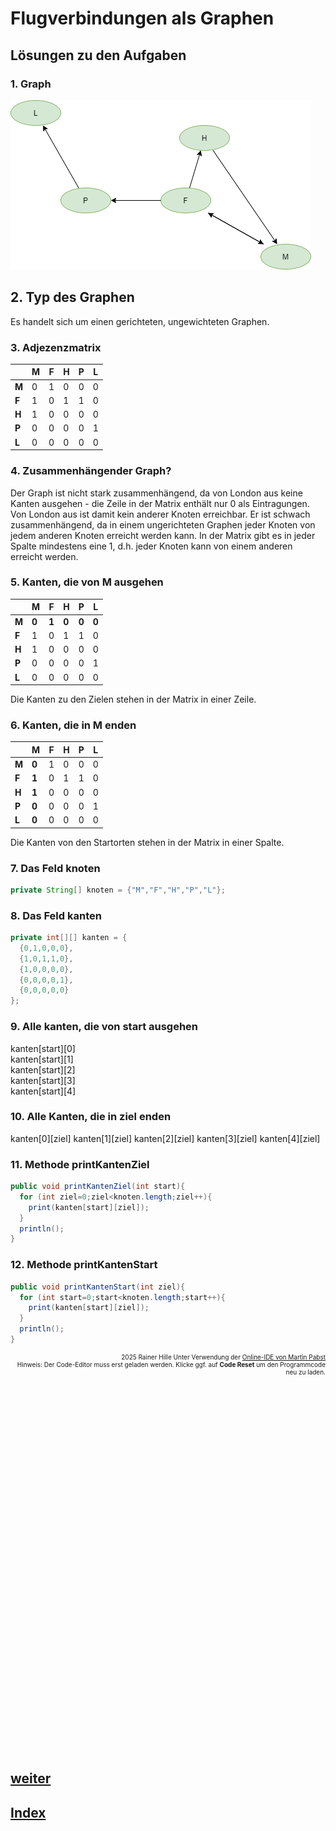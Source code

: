   <meta charset="utf-8" />
  <title>Informatik</title>
  <link rel="stylesheet" href="https://Hi2272.github.io/StyleMD.css">
 
# Flugverbindungen als Graphen
## Lösungen zu den Aufgaben
### 1. Graph  
![alt text](Graph.png)

## 2. Typ des Graphen
Es handelt sich um einen gerichteten, ungewichteten Graphen.

### 3. Adjezenzmatrix
   
||M|F|H|P|L|
|---|---|---|---|---|---|
|**M**|0|1|0|0|0|
|**F**|1|0|1|1|0|
|**H**|1|0|0|0|0|
|**P**|0|0|0|0|1|
|**L**|0|0|0|0|0|

### 4. Zusammenhängender Graph?
Der Graph ist nicht stark zusammenhängend, da von London aus keine Kanten ausgehen - die Zeile in der Matrix enthält nur 0 als Eintragungen. Von London aus ist damit kein anderer Knoten erreichbar.
Er ist schwach zusammenhängend, da in einem ungerichteten Graphen jeder Knoten von jedem anderen Knoten erreicht werden kann. In der Matrix gibt es in jeder Spalte mindestens eine 1, d.h. jeder Knoten kann von einem anderen erreicht werden.
### 5. Kanten, die von M ausgehen 
||M|F|H|P|L|
|---|---|---|---|---|---|
|**M**|**0**|**1**|**0**|**0**|**0**|
|**F**|1|0|1|1|0|
|**H**|1|0|0|0|0|
|**P**|0|0|0|0|1|
|**L**|0|0|0|0|0|

Die Kanten zu den Zielen stehen in der Matrix in einer Zeile.

### 6. Kanten, die in M enden
||M|F|H|P|L|
|---|---|---|---|---|---|
|**M**|**0**|1|0|0|0|
|**F**|**1**|0|1|1|0|
|**H**|**1**|0|0|0|0|
|**P**|**0**|0|0|0|1|
|**L**|**0**|0|0|0|0|

Die Kanten von den Startorten stehen in der Matrix in einer Spalte.

### 7. Das Feld knoten
```Java
private String[] knoten = {"M","F","H","P","L"};
```
### 8. Das Feld kanten
```Java
private int[][] kanten = {
  {0,1,0,0,0},
  {1,0,1,1,0},
  {1,0,0,0,0},
  {0,0,0,0,1},
  {0,0,0,0,0}
};
```
### 9. Alle kanten, die von start ausgehen
kanten[start][0]  
kanten[start][1]  
kanten[start][2]  
kanten[start][3]  
kanten[start][4]

### 10. Alle Kanten, die in ziel enden

kanten[0][ziel]
kanten[1][ziel]
kanten[2][ziel]
kanten[3][ziel]
kanten[4][ziel]

### 11. Methode printKantenZiel
```Java
public void printKantenZiel(int start){
  for (int ziel=0;ziel<knoten.length;ziel++){
    print(kanten[start][ziel]);
  }
  println();
}
```

### 12. Methode printKantenStart
```Java
public void printKantenStart(int ziel){
  for (int start=0;start<knoten.length;start++){
    print(kanten[start][ziel]);
  }
  println();
}
```
<div id="quelle" style="font-size: x-small; text-align: right;">
    2025 Rainer Hille  Unter Verwendung der  <a href='https://www.online-ide.de/'>Online-IDE von Martin Pabst</a><br>Hinweis: Der Code-Editor muss erst geladen werden. Klicke ggf. auf <b>Code Reset</b> um den Programmcode neu zu laden.

  </div>
  
  <section>
    <iframe
    srcdoc="<script>window.jo_doc = window.frameElement.textContent;</script><script src='https://Hi2272.github.io/include/js/includeide/includeIDE.js'></script>"
    width="100%" height="600" frameborder="0">
    {'id': 'Java', 'speed': 2000, 
    'withBottomPanel': true ,'withPCode': false ,'withConsole': true ,
    'withFileList': true ,'withErrorList': true}
    <script id="javaCode" type="plain/text" title="Graph.java" src="Graph.java"></script>
    <script id="javaCode" type="plain/text" title="Main.java" src="Main.java"></script>
  </script>
   </iframe>
</section>

## [weiter](../03Kanten2/index.html)    
## [Index](../../../index.html)

